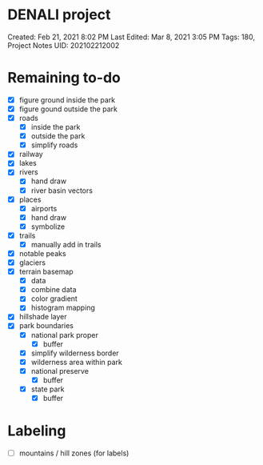 # DENALI project

Created: Feb 21, 2021 8:02 PM
Last Edited: Mar 8, 2021 3:05 PM
Tags: 180, Project Notes
UID: 202102212002

# Remaining to-do

- [x]  figure ground inside the park
- [x]  figure gound outside the park
- [x]  roads
    - [x]  inside the park
    - [x]  outside the park
    - [x]  simplify roads
- [x]  railway
- [x]  lakes
- [x]  rivers
    - [x]  hand draw
    - [x]  river basin vectors
- [x]  places
    - [x]  airports
    - [x]  hand draw
    - [x]  symbolize
- [x]  trails
    - [x]  manually add in trails
- [x]  notable peaks
- [x]  glaciers
- [x]  terrain basemap
    - [x]  data
    - [x]  combine data
    - [x]  color gradient
    - [x]  histogram mapping
- [x]  hillshade layer
- [x]  park boundaries
    - [x]  national park proper
        - [x]  buffer
    - [x]  simplify wilderness border
    - [x]  wilderness area within park
    - [x]  national preserve
        - [x]  buffer
    - [x]  state park
        - [x]  buffer

# Labeling

- [ ]  mountains / hill zones (for labels)
